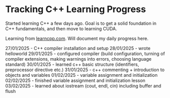 # Tracking C++ Learning Progress

Started learning C++ a few days ago. Goal is to get a solid foundation in C++ fundamentals, and then move to learning CUDA.

Learning from [learncpp.com](https://learncpp.com/). Will document my daily progress here.

27/01/2025 - C++ compiler installation and setup
28/01/2025 - wrote helloworld
29/01/2025 - configured compiler (build configuration, turning of compiler extensions, making warnings into errors, choosing language standard)
30/01/2025 - learned c++ basic structure (identifiers, preprocessor directive etc.)
31/01/2025 - c++ commenting + introduction to objects and variables
01/02/2025 - variable assignment and initialization
02/02/2025 - finished variable assignment and initialization lesson
03/02/2025 - learned about iostream (cout, endl, cin) including buffer and flush
